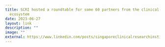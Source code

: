 ```yaml
---
title: SCRI hosted a roundtable for some 60 partners from the clinical research
  ecosystem
date: 2023-06-27
layout: link
description: ""
image: ""
external: https://www.linkedin.com/posts/singaporeclinicalresearchinstitute_clinicalresearchprofessionals-clinicalresearch-activity-7079306398643232768-dPoq?utm_source=share&utm_medium=member_desktop
---
```

